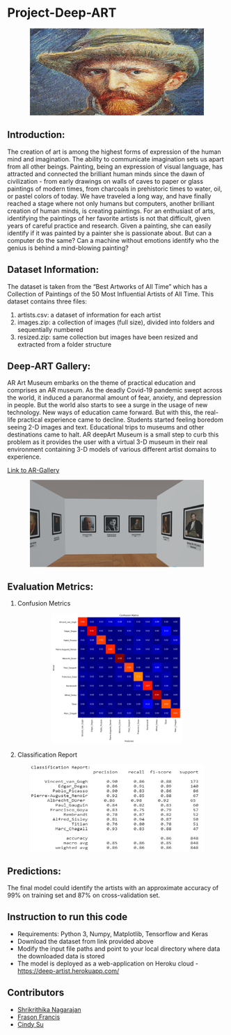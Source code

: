 # Project-Deep-ART
<p align="center"><img src="https://github.com/frason88/Project-Deep-ART/blob/main/demo.gif?raw=true" width="400px" height="200px"/></p>

## Introduction:
The creation of art is among the highest forms of expression of the human mind and imagination. The ability to communicate imagination sets us apart from all other beings. 
Painting, being an expression of visual language, has attracted and connected the brilliant human minds since the dawn of civilization - from early drawings on walls of caves to 
paper or glass paintings of modern times, from charcoals in prehistoric times to water, oil, or pastel colors of today. We have traveled a long way, and have finally reached a 
stage where not only humans but computers, another brilliant creation of human minds, is creating paintings. For an enthusiast of arts, identifying the paintings of her favorite 
artists is not that difficult, given years of careful practice and research. Given a painting, she can easily identify if it was painted by a painter she is passionate about. But 
can a computer do the same? Can a machine without emotions identify who the genius is behind a mind-blowing painting?

## Dataset Information:
The dataset is taken from the “Best Artworks of All Time” which has a Collection of Paintings of the 50 Most Influential Artists of All Time. 
This dataset contains three files:
1. artists.csv: a dataset of information for each artist
2. images.zip: a collection of images (full size), divided into folders and sequentially numbered
3. resized.zip: same collection but images have been resized and extracted from a folder structure

## Deep-ART Gallery:
AR Art Museum embarks on the theme of practical education and comprises an AR museum.
As the deadly Covid-19 pandemic swept across the world, it induced a paranormal amount of fear, anxiety, and depression in people. But the world also starts to see a surge in the 
usage of new technology. New ways of education came forward. But with this, the real-life practical experience came to decline. Students started feeling boredom seeing 2-D images 
and text. Educational trips to museums and other destinations came to halt. AR deepArt Museum is a small step to curb this problem as it provides the user with a virtual 3-D 
museum in their real environment containing 3-D models of various different artist domains to experience. 

[Link to AR-Gallery](https://console.echoar.xyz/webar?key=odd-butterfly-1790&entry=6870315e-d174-4dc4-bd01-afc0bc0c3342)

<p align="center"><img src="https://github.com/frason88/Project-Deep-ART/blob/main/AR-Gallery.JPG?raw=true" width="400px" height="200px"/></p>

## Evaluation Metrics:  
1. Confusion Metrics 
<p align="center"><img src="https://github.com/frason88/Project-Deep-ART/blob/main/confusion_matrix.png?raw=true" width="300px" height="300px"/></p>

2. Classification Report
<p align="center"><img src="https://github.com/frason88/Project-Deep-ART/blob/main/classification_report.jpg?raw=true" width="400px" height="200px"/></p>

## Predictions:
The final model could identify the artists with an approximate accuracy of 99% on training set and 87% on cross-validation set.

## Instruction to run this code
- Requirements: Python 3, Numpy, Matplotlib, Tensorflow and Keras
- Download the dataset from link provided above
- Modify the input file paths and point to your local directory where data the downloaded data is stored
- The model is deployed as a web-application on Heroku cloud - https://deep-artist.herokuapp.com/


## Contributors 
- [Shrikrithika Nagarajan](https://www.behance.net/shri_sthrii)
- [Frason Francis](https://github.com/frason88)
- [Cindy Su](https://github.com/cindy-MP-2020?tab=repositories)








